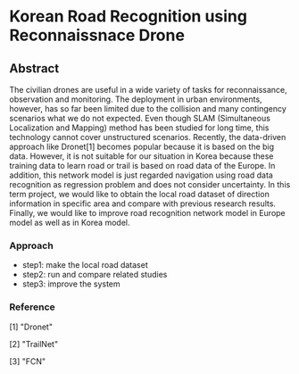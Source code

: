 # Korean Road Recognition using  Reconnaissnace Drone

## Abstract

The civilian drones are useful in a wide variety of tasks for reconnaissance, observation and monitoring. The deployment in urban environments, however, has so far been limited due to the collision and many contingency scenarios what we do not expected. Even though SLAM (Simultaneous Localization and Mapping) method has been studied for long time, this technology cannot cover unstructured scenarios. Recently, the data-driven approach like Dronet[1] becomes popular because it is based on the big data. However, it is not suitable for our situation in Korea because these training data to learn road or trail is based on road data of the Europe. In addition, this network model is just regarded navigation using road data recognition as regression problem and does not consider uncertainty. In this term project, we would like to obtain the local road dataset of direction information in specific area and compare with previous research results. Finally, we would like to improve road recognition network model in Europe model as well as in Korea model.

### Approach

- step1: make the local road dataset
- step2: run and compare related studies
- step3: improve the system

### Reference

[1]  "Dronet"

[2] "TrailNet"

[3] "FCN"